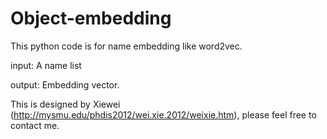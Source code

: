 # Object-embedding
This python code is for name embedding like word2vec.

input: A name list

output: Embedding vector.

This is designed by Xiewei (http://mysmu.edu/phdis2012/wei.xie.2012/weixie.htm), please feel free to contact me.
